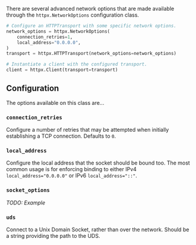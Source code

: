 There are several advanced network options that are made available through the `httpx.NetworkOptions` configuration class.

```python
# Configure an HTTPTransport with some specific network options.
network_options = httpx.NetworkOptions(
    connection_retries=1,
    local_address="0.0.0.0",
)
transport = httpx.HTTPTransport(network_options=network_options)

# Instantiate a client with the configured transport.
client = httpx.Client(transport=transport)
```

## Configuration

The options available on this class are...

### `connection_retries`

Configure a number of retries that may be attempted when initially establishing a TCP connection. Defaults to `0`.

### `local_address`

Configure the local address that the socket should be bound too. The most common usage is for enforcing binding to either IPv4 `local_address="0.0.0.0"` or IPv6 `local_address="::"`.

### `socket_options`

*TODO: Example*

### `uds`

Connect to a Unix Domain Socket, rather than over the network. Should be a string providing the path to the UDS.